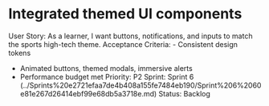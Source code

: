 # Integrated themed UI components

User Story: As a learner, I want buttons, notifications, and inputs to match the sports high-tech theme.
Acceptance Criteria: - Consistent design tokens
- Animated buttons, themed modals, immersive alerts
- Performance budget met
Priority: P2
Sprint: Sprint 6 (../Sprints%20e2721efaa7de4b408a155fe7484eb190/Sprint%206%2060e81e267d26414ebf99e68db5a3718e.md)
Status: Backlog
